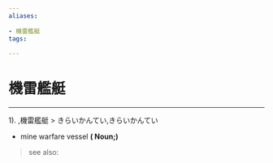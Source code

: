```yaml
---
aliases:
    
- 機雷艦艇
tags:
    
---
```


# 機雷艦艇
---
1).
,機雷艦艇 > きらいかんてい,きらいかんてい

- mine warfare vessel
**( Noun;)**
> see also: 
            
